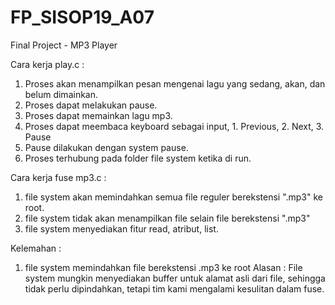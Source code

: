 # FP_SISOP19_A07

Final Project - MP3 Player

Cara kerja play.c :
1. Proses akan menampilkan pesan mengenai lagu yang sedang, akan, dan belum dimainkan.
2. Proses dapat melakukan pause.
3. Proses dapat memainkan lagu mp3.
4. Proses dapat meembaca keyboard sebagai input, 1. Previous, 2. Next, 3. Pause
5. Pause dilakukan dengan system pause.
6. Proses terhubung pada folder file system ketika di run.

Cara kerja fuse mp3.c :
1. file system akan memindahkan semua file reguler berekstensi ".mp3" ke root.
2. file system tidak akan menampilkan file selain file berekstensi ".mp3"
3. file system menyediakan fitur read, atribut, list.

Kelemahan : 
1. file system memindahkan file berekstensi .mp3 ke root
Alasan : File system mungkin menyediakan buffer untuk alamat asli dari file, sehingga tidak perlu dipindahkan, tetapi tim kami mengalami kesulitan dalam fuse.
